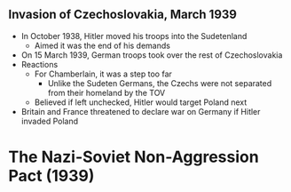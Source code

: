 ## Invasion of Czechoslovakia, March 1939

- In October 1938, Hitler moved his troops into the Sudetenland
    - Aimed it was the end of his demands
- On 15 March 1939, German troops took over the rest of Czechoslovakia
- Reactions
    - For Chamberlain, it was a step too far
        - Unlike the Sudeten Germans, the Czechs were not separated from their homeland by the TOV
    - Believed if left unchecked, Hitler would target Poland next
- Britain and France threatened to declare war on Germany if Hitler invaded Poland

# The Nazi-Soviet Non-Aggression Pact (1939)

